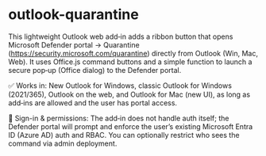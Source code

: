 # outlook-quarantine
This lightweight Outlook web add‑in adds a ribbon button that opens Microsoft Defender portal → Quarantine (https://security.microsoft.com/quarantine) directly from Outlook (Win, Mac, Web). It uses Office.js command buttons and a simple function to launch a secure pop‑up (Office dialog) to the Defender portal.

✅ Works in: New Outlook for Windows, classic Outlook for Windows (2021/365), Outlook on the web, and Outlook for Mac (new UI), as long as add‑ins are allowed and the user has portal access.

🔐 Sign-in & permissions: The add‑in does not handle auth itself; the Defender portal will prompt and enforce the user’s existing Microsoft Entra ID (Azure AD) auth and RBAC. You can optionally restrict who sees the command via admin deployment.

